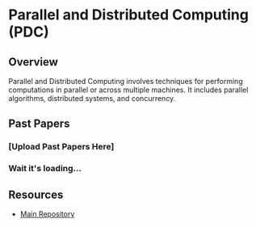 # Parallel and Distributed Computing (PDC)

## Overview

Parallel and Distributed Computing involves techniques for performing computations in parallel or across multiple machines. It includes parallel algorithms, distributed systems, and concurrency.

## Past Papers

### [Upload Past Papers Here]
### Wait it's loading...



## Resources

- [Main Repository](https://github.com/waleedsid/COMSATS-University-Abbottabad-Past-Papers)
